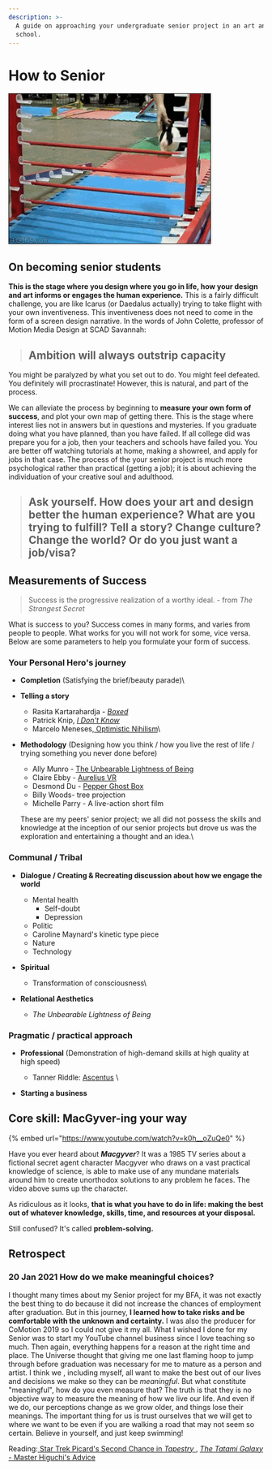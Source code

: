 ```yaml
---
description: >-
  A guide on approaching your undergraduate senior project in an art and design
  school.
---
```


# How to Senior

![This is success in life](../../.gitbook/assets/JhRxVSc.gif)

## **On becoming senior students**

**This is the stage where you design where you go in life, how your design and art informs or engages the human experience.** This is a fairly difficult challenge, you are like Icarus (or Daedalus actually) trying to take flight with your own inventiveness. This inventiveness does not need to come in the form of a screen design narrative. In the words of John Colette, professor of Motion Media Design at SCAD Savannah:

> ## &#x20;Ambition will always outstrip capacity&#x20;

You might be paralyzed by what you set out to do. You might feel defeated. You definitely will procrastinate! However, this is natural, and part of the process.

We can alleviate the process by beginning to **measure your own form of success**, and plot your own map of getting there. This is the stage where interest lies not in answers but in questions and mysteries. If you graduate doing what you have planned, than you have failed. If all college did was prepare you for a job, then your teachers and schools have failed you. You are better off watching tutorials at home, making a showreel, and apply for jobs in that case. The process of the your senior project is much more psychological rather than practical (getting a job); it is about achieving the individuation of your creative soul and adulthood.

> ## &#x20;Ask yourself. How does your art and design better the human experience? What are you trying to fulfill? Tell a story? Change culture? Change the world?  Or do you just want a job/visa?

## **Measurements of Success**

> Success is the progressive realization of a worthy ideal. - from _The Strangest Secret_

What is success to you? Success comes in many forms, and varies from people to people. What works for you will not work for some, vice versa. Below are some parameters to help you formulate your form of success.

### Your Personal Hero's journey

* **Completion** (Satisfying the brief/beauty parade)\

* **Telling a story**
  * Rasita Kartarahardja - [_Boxed_](https://vimeo.com/339141525)
  * Patrick Knip, [_I Don't Know_](https://vimeo.com/338468884)
  * Marcelo Meneses,[ Optimistic Nihilism](https://www.marcelomeneses.com/project/optimistic-nihilism)\

*   **Methodology** (Designing how you think / how you live the rest of life / trying something you never done before)

    * Ally Munro - [The Unbearable Lightness of Being](https://www.allymunro.com/project/thelightnessofbeing)
    * Claire Ebby - [Aurelius VR](https://www.claireeby.com/#/aurelius/)
    * Desmond Du - [Pepper Ghost Box](http://duitbetter.com/akasha/)
    * Billy Woods- tree projection
    * Michelle Parry - A live-action short film



    These are my peers' senior project; we all did not possess the skills and knowledge at the inception of our senior projects but drove us was the exploration and entertaining a thought and an idea.\


### Communal / Tribal

* **Dialogue / Creating & Recreating discussion about how we engage the world**
  * Mental health
    * Self-doubt
    * Depression
  * Politic
  * Caroline Maynard's kinetic type piece
  * Nature
  * Technology
* **Spiritual**
  * Transformation of consciousness\

* **Relational Aesthetics**
  * _The Unbearable Lightness of Being_

### Pragmatic / practical approach

* **Professional** (Demonstration of high-demand skills at high quality at high speed)
  * Tanner Riddle:  [Ascentus](https://www.tannerriddle.com/accentus) \

* **Starting a business**

## Core skill: MacGyver-ing your way

{% embed url="https://www.youtube.com/watch?v=k0h__oZuQe0" %}

Have you ever heard about _**Macgyver**_? It was a 1985 TV series about a fictional secret agent character Macgyver who draws on a vast practical knowledge of science, is able to make use of any mundane materials around him to create unorthodox solutions to any problem he faces. The video above sums up the character.

As ridiculous as it looks, **that is what you have to do in life: making the best out of whatever knowledge, skills, time, and resources at your disposal.**

Still confused? It's called **problem-solving.**

## Retrospect

### 20 Jan 2021 How do we make meaningful choices?

I thought many times about my Senior project for my BFA, it was not exactly the best thing to do because it did not increase the chances of employment after graduation. But in this journey, **I learned how to take risks and be comfortable with the unknown and certainty.** I was also the producer for CoMotion 2019 so I could not give it my all. What I wished I done for my Senior was to start my YouTube channel business since I love teaching so much. Then again, everything happens for a reason at the right time and place. The Universe thought that giving me one last flaming hoop to jump through before graduation was necessary for me to mature as a person and artist. I think we , including myself, all want to make the best out of our lives and decisions we make so they can be _meaningful_. But what constitute "meaningful", how do you even measure that? The truth is that they is no objective way to measure the meaning of how we live our life. And even if we do, our perceptions change as we grow older, and things lose their meanings. The important thing for us is trust ourselves that we will get to where we want to be even if you are walking a road that may not seem so certain. Believe in yourself, and just keep swimming!

Reading:[ Star Trek Picard's Second Chance in _Tapestry_ ](https://www.youtube.com/watch?v=mGvUDvZ7KyU), [_The Tatami Galaxy_ - Master Higuchi's Advice](https://youtu.be/fwIDMk2MaII)

